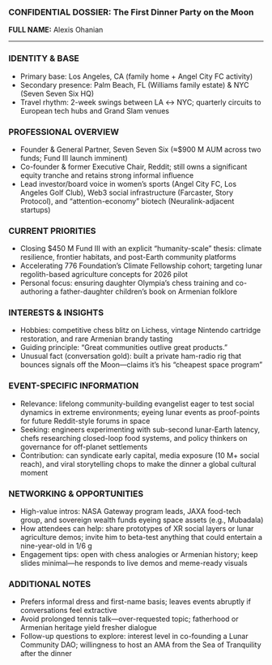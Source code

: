 ### CONFIDENTIAL DOSSIER: The First Dinner Party on the Moon

**FULL NAME:** Alexis Ohanian

---
### IDENTITY & BASE
- Primary base: Los Angeles, CA (family home + Angel City FC activity)
- Secondary presence: Palm Beach, FL (Williams family estate) & NYC (Seven Seven Six HQ)
- Travel rhythm: 2-week swings between LA ↔ NYC; quarterly circuits to European tech hubs and Grand Slam venues

### PROFESSIONAL OVERVIEW
- Founder & General Partner, Seven Seven Six (≈$900 M AUM across two funds; Fund III launch imminent)
- Co-founder & former Executive Chair, Reddit; still owns a significant equity tranche and retains strong informal influence
- Lead investor/board voice in women’s sports (Angel City FC, Los Angeles Golf Club), Web3 social infrastructure (Farcaster, Story Protocol), and “attention-economy” biotech (Neuralink-adjacent startups)

### CURRENT PRIORITIES
- Closing $450 M Fund III with an explicit “humanity-scale” thesis: climate resilience, frontier habitats, and post-Earth community platforms
- Accelerating 776 Foundation’s Climate Fellowship cohort; targeting lunar regolith-based agriculture concepts for 2026 pilot
- Personal focus: ensuring daughter Olympia’s chess training and co-authoring a father-daughter children’s book on Armenian folklore

### INTERESTS & INSIGHTS
- Hobbies: competitive chess blitz on Lichess, vintage Nintendo cartridge restoration, and rare Armenian brandy tasting
- Guiding principle: “Great communities outlive great products.”
- Unusual fact (conversation gold): built a private ham-radio rig that bounces signals off the Moon—claims it’s his “cheapest space program”

### EVENT-SPECIFIC INFORMATION
- Relevance: lifelong community-building evangelist eager to test social dynamics in extreme environments; eyeing lunar events as proof-points for future Reddit-style forums in space
- Seeking: engineers experimenting with sub-second lunar-Earth latency, chefs researching closed-loop food systems, and policy thinkers on governance for off-planet settlements
- Contribution: can syndicate early capital, media exposure (10 M+ social reach), and viral storytelling chops to make the dinner a global cultural moment

### NETWORKING & OPPORTUNITIES
- High-value intros: NASA Gateway program leads, JAXA food-tech group, and sovereign wealth funds eyeing space assets (e.g., Mubadala)
- How attendees can help: share prototypes of XR social layers or lunar agriculture demos; invite him to beta-test anything that could entertain a nine-year-old in 1/6 g
- Engagement tips: open with chess analogies or Armenian history; keep slides minimal—he responds to live demos and meme-ready visuals

### ADDITIONAL NOTES
- Prefers informal dress and first-name basis; leaves events abruptly if conversations feel extractive
- Avoid prolonged tennis talk—over-requested topic; fatherhood or Armenian heritage yield fresher dialogue
- Follow-up questions to explore: interest level in co-founding a Lunar Community DAO; willingness to host an AMA from the Sea of Tranquility after the dinner